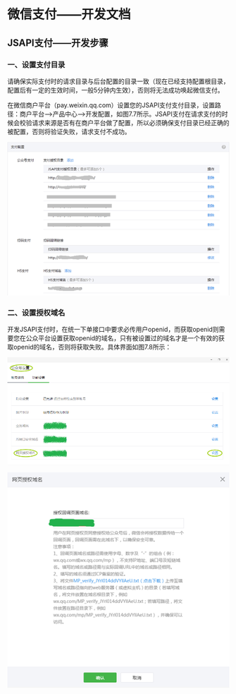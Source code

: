 # 微信支付——开发文档

## JSAPI支付——开发步骤

### 一、设置支付目录

请确保实际支付时的请求目录与后台配置的目录一致（现在已经支持配置根目录，配置后有一定的生效时间，一般5分钟内生效），否则将无法成功唤起微信支付。

在微信商户平台（pay.weixin.qq.com）设置您的JSAPI支付支付目录，设置路径：商户平台-->产品中心-->开发配置，如图7.7所示。JSAPI支付在请求支付的时候会校验请求来源是否有在商户平台做了配置，所以必须确保支付目录已经正确的被配置，否则将验证失败，请求支付不成功。

![图7.7 微信JSAPI支付-支付目录配置](assets/chapter7_3_1.png)

### 二、设置授权域名

开发JSAPI支付时，在统一下单接口中要求必传用户openid，而获取openid则需要您在公众平台设置获取openid的域名，只有被设置过的域名才是一个有效的获取openid的域名，否则将获取失败。具体界面如图7.8所示：

![图7.8 微信网页授权域名设置](assets/chapter7_3_2.png)

![图7.8 微信网页授权域名设置](assets/chapter7_3_3.png)